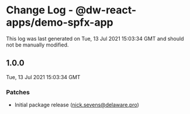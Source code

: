 # Change Log - @dw-react-apps/demo-spfx-app

This log was last generated on Tue, 13 Jul 2021 15:03:34 GMT and should not be manually modified.

<!-- Start content -->

## 1.0.0

Tue, 13 Jul 2021 15:03:34 GMT

### Patches

- Initial package release (nick.sevens@delaware.pro)
